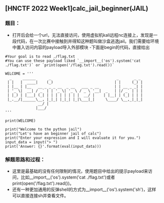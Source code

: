 ## [HNCTF 2022 Week1]calc_jail_beginner(JAIL)
### 题目：
- 打开后会给一个url，无法直接访问，使用虚拟机kali远程nc连接上，发现是一段代码，在一次比赛中接触到并得知这种题叫做沙盒逃逸jail。我们需要给环境中置入访问内容的payload导入外部模块
-下面是begin的代码，直接给出
```
#Your goal is to read ./flag.txt
#You can use these payload liked `__import__('os').system('cat ./flag.txt')` or `print(open('/flag.txt').read())`

WELCOME = '''
  _     ______      _                              _       _ _ 
 | |   |  ____|    (_)                            | |     (_) |
 | |__ | |__   __ _ _ _ __  _ __   ___ _ __       | | __ _ _| |
 | '_ \|  __| / _` | | '_ \| '_ \ / _ \ '__|  _   | |/ _` | | |
 | |_) | |___| (_| | | | | | | | |  __/ |    | |__| | (_| | | |
 |_.__/|______\__, |_|_| |_|_| |_|\___|_|     \____/ \__,_|_|_|
               __/ |                                           
              |___/                                            
'''

print(WELCOME)

print("Welcome to the python jail")
print("Let's have an beginner jail of calc")
print("Enter your expression and I will evaluate it for you.")
input_data = input("> ")
print('Answer: {}'.format(eval(input_data)))
```
### 解题思路和过程：
- 这里是最基础的没有任何限制的情况，使用题目中给出的提示payload来访问，比如__import__('os').system('cat ./flag.txt')或者print(open('/flag.txt').read())。
- 还有一种更加通用的反弹shell的方式为__import__('os').system('sh')，这样可以直接连接sh并查看文件。